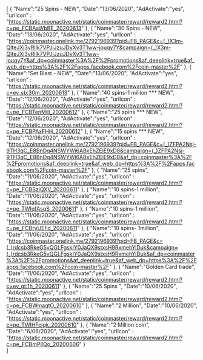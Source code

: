 [
  {
       "Name":"25 Spins - NEW",
       "Date":"13/06/2020",
       "AdActivate":"yes",
       "urlIcon" : "https://static.moonactive.net/static/coinmaster/reward/reward2.html?c=pe_FCBAsWbBE_20200613"
   },  {
       "Name":"30 Spins - NEW",
       "Date":"13/06/2020",
       "AdActivate":"yes",
       "urlIcon" : "https://coinmaster.onelink.me/2792196939?pid=FB_PAGE&c=(_)X3m-QlteJXj3yRIlk7VPJiJzuJDyXv3T1ww-jouqy7Y&campaign=(_)X3m-QlteJXj3yRIlk7VPJiJzuJDyXv3T1ww-jouqy7Y&af_dp=coinmaster%3A%2F%2Fpromotions&af_deeplink=true&af_web_dp=https%3A%2F%2Fapps.facebook.com%2Fcoin-master%2F"
   },  {
       "Name":"Set Blast - NEW",
       "Date":"13/06/2020",
       "AdActivate":"yes",
       "urlIcon" : "https://static.moonactive.net/static/coinmaster/reward/reward2.html?c=ev_sb:30m_20200613"
   },
  {
       "Name":"40 spins-1 million *** NEW",
       "Date":"12/06/2020",
       "AdActivate":"yes",
       "urlIcon" : "https://static.moonactive.net/static/coinmaster/reward/reward2.html?c=pe_FCBTenMill_20200612"
   },
  {
       "Name":"25 spins *** NEW",
       "Date":"12/06/2020",
       "AdActivate":"yes",
       "urlIcon" : "https://static.moonactive.net/static/coinmaster/reward/reward2.html?c=pe_FCBPAxFHH_20200612"
   },
     {
       "Name":"15 spins *** NEW",
       "Date":"12/06/2020",
       "AdActivate":"yes",
       "urlIcon" : "https://coinmaster.onelink.me/2792196939?pid=FB_PAGE&c=(_)ZFPA2Nsj-9TH3qC_E8BnDq4NSWYWi6ABxEhZEiE9xD8&campaign=(_)ZFPA2Nsj-9TH3qC_E8BnDq4NSWYWi6ABxEhZEiE9xD8&af_dp=coinmaster%3A%2F%2Fpromotions&af_deeplink=true&af_web_dp=https%3A%2F%2Fapps.facebook.com%2Fcoin-master%2F"
   },
  {
       "Name":"25 spins",
       "Date":"11/06/2020",
       "AdActivate":"yes",
       "urlIcon" : "https://static.moonactive.net/static/coinmaster/reward/reward2.html?c=pe_FCBSziQXV_20200611"
   },
  {
       "Name":"10 spins-1 million",
       "Date":"11/06/2020",
       "AdActivate":"yes",
       "urlIcon" : "https://static.moonactive.net/static/coinmaster/reward/reward2.html?c=pe_TWIqfAsqS_20200611"
   },
  {
       "Name":"10 spins-1 million",
       "Date":"11/06/2020",
       "AdActivate":"yes",
       "urlIcon" : "https://static.moonactive.net/static/coinmaster/reward/reward2.html?c=pe_FCBryUEFd_20200611"
   },
  {
       "Name":"10 spins- 1million",
       "Date":"11/06/2020",
       "AdActivate":"yes",
       "urlIcon" : "https://coinmaster.onelink.me/2792196939?pid=FB_PAGE&c=(_)rdcsb3RkeG5vQGLFgskIY0JaQX9stxsH9RxmehYiDuk&campaign=(_)rdcsb3RkeG5vQGLFgskIY0JaQX9stxsH9RxmehYiDuk&af_dp=coinmaster%3A%2F%2Fpromotions&af_deeplink=true&af_web_dp=https%3A%2F%2Fapps.facebook.com%2Fcoin-master%2F"
   },
  {
       "Name":"Golden Card trade",
       "Date":"11/06/2020",
       "AdActivate":"yes",
       "urlIcon" : "https://static.moonactive.net/static/coinmaster/reward/reward2.html?c=ev_gt:1h_20200611"
   },
  {
       "Name":"25 Spins ",
       "Date":"10/06/2020",
       "AdActivate":"yes",
       "urlIcon" : "https://static.moonactive.net/static/coinmaster/reward/reward2.html?c=pe_FCBWmaqtO_20200610"
   },
  {
       "Name":"2 Million",
       "Date":"10/06/2020",
       "AdActivate":"yes",
       "urlIcon" : "https://static.moonactive.net/static/coinmaster/reward/reward2.html?c=pe_TWIHFcjqk_20200610"
   },
  {
       "Name":"2 Million coin",
       "Date":"6/06/2020",
       "AdActivate":"yes",
       "urlIcon" : "https://static.moonactive.net/static/coinmaster/reward/reward2.html?c=pe_FCBmPIlQo_20200606"
   }  
]
